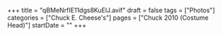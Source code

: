 +++
title = "qBMeNrfIE11dgs8KuElJ.avif"
draft = false
tags = ["Photos"]
categories = ["Chuck E. Cheese's"]
pages = ["Chuck 2010 (Costume Head)"]
startDate = ""
+++
